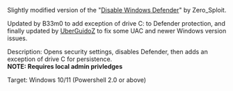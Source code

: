 Slightly modified version of the "[Disable Windows Defender](https://github.com/hak5/usbrubberducky-payloads/blob/master/payloads/library/general/Disable_Windows_Defender/payload.txt)" by Zero_Sploit.

Updated by B33m0 to add exception of drive C: to Defender protection, and finally updated by [UberGuidoZ](https://github.com/UberGuidoZ) to fix some UAC and newer Windows version issues.

Description: Opens security settings, disables Defender, then adds an exception of drive C for persistence.<br>
<b>NOTE: Requires local admin privledges</b>

Target: Windows 10/11 (Powershell 2.0 or above)
